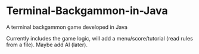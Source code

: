 # Terminal-Backgammon-in-Java
A terminal backgammon game developed in Java

Currently includes the game logic, will add a menu/score/tutorial (read rules from a file). Maybe add AI (later).
